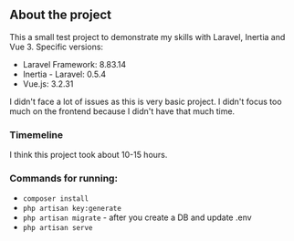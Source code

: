 ## About the project

This a small test project to demonstrate my skills with Laravel, Inertia and Vue 3.
Specific versions:
- Laravel Framework: 8.83.14
- Inertia - Laravel: 0.5.4
- Vue.js: 3.2.31


I didn't face a lot of issues as this is very basic project. I didn't focus too much on the frontend because I didn't have that much time.

### Timemeline

I think this project took about 10-15 hours.

### Commands for running:
- `composer install`
- `php artisan key:generate`
- `php artisan migrate` - after you create a DB and update .env
- `php artisan serve`
